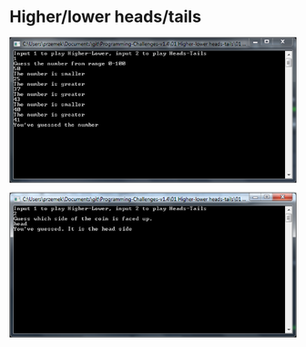 # Higher/lower heads/tails

![alt text](https://github.com/proman3419/Programming-Challenges-v1.4/blob/master/Screenshots/01_1.PNG)

![alt text](https://github.com/proman3419/Programming-Challenges-v1.4/blob/master/Screenshots/01_2.PNG)
